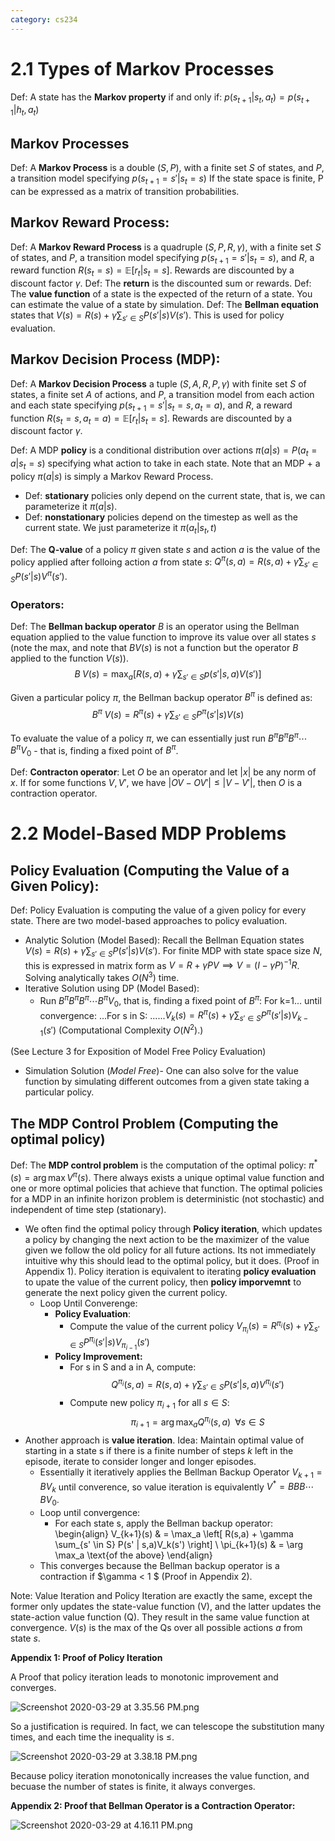 ```yaml
---
category: cs234
---
```


# 2.1 Types of Markov Processes
Def: A state has the **Markov property** if and only if: $p(s_{t+1}|s_t,a_t) = p(s_{t+1}|h_t,a_t)$
## Markov Processes
Def: A **Markov Process** is a double $(S,P)$, with a finite set $S$ of states, and $P$, a transition model specifying $p(s_{t+1} = s' | s_t = s)$
If the state space is finite, P can be expressed as a matrix of transition probabilities.

## Markov Reward Process:
Def: A **Markov Reward Process** is a quadruple $(S,P,R, \gamma)$, with a finite set $S$ of states, and $P$, a transition model specifying $p(s_{t+1} = s' | s_t = s)$, and $R$, a reward function $R(s_t = s) = \mathbb{E}[r_t|s_t = s]$. Rewards are discounted by a discount factor $\gamma$.
Def: The **return** is the discounted sum or rewards.
Def: The **value function** of a state is the expected of the return of a state. You can estimate the value of a state by simulation.
Def: The **Bellman equation** states that $V(s) = R(s) + \gamma \sum_{s' \in S}P(s'|s)V(s')$. This is used for policy evaluation.

## Markov Decision Process (MDP):
Def: A **Markov Decision Process** a tuple $(S,A,R,P,\gamma)$ with finite set $S$ of states, a finite set $A$ of actions, and $P$, a transition model from each action and each state specifying $p(s_{t+1} = s' | s_t = s, a_t = a)$, and $R$, a reward function $R(s_t = s, a_t = a) = \mathbb{E}[r_t|s_t = s]$. Rewards are discounted by a discount factor $\gamma$.

Def: A MDP **policy** is a conditional distribution over actions $\pi(a|s) = P(a_t=a|s_t=s)$ specifying what action to take in each state. Note that an MDP + a policy $\pi(a|s)$ is simply a Markov Reward Process.
  - Def: **stationary** policies only depend on the current state, that is, we can parameterize it $\pi(a|s)$. 
  - Def: **nonstationary** policies depend on the timestep as well as the current state. We just parameterize it $\pi(a_t|s_t, t)$
  
Def: The **Q-value** of a policy $\pi$ given state $s$ and action $a$ is the value of the policy applied after folloing action $a$ from state $s$: $Q^\pi(s,a) = R(s,a) + \gamma \sum_{s' \in S} P(s'|s)V^\pi(s')$.

### Operators:
Def: The **Bellman backup operator** $B$ is an operator using the Bellman equation applied to the value function to improve its value over all states $s$ (note the max, and note that $BV(s)$ is not a function but the operator $B$ applied to the function $V(s)$).
$$B \; V(s) = \max_a \left[ R(s,a) + \gamma \sum_{s' \in S} p(s' | s,a) V(s') \right]$$


Given a particular policy $\pi$, the Bellman backup operator $B^\pi$ is defined as:
$$B^\pi \; V(s) = R^\pi(s) + \gamma \sum_{s' \in S}P^\pi (s' | s) V(s)$$

To evaluate the value of a policy $\pi$, we can essentially just run $B^\pi B^\pi B^\pi \cdots B^\pi V_0$ - that is, finding a fixed point of $B^\pi$.

Def: **Contracton operator**: Let $O$ be an operator and let $|x|$ be any norm of $x$.
If for some functions $V,V'$, we have $|OV - OV'| \le |V - V'|$, then $O$ is a contraction operator.

# 2.2 Model-Based MDP Problems
## Policy Evaluation (Computing the Value of a Given Policy):
Def: Policy Evaluation is computing the value of a given policy for every state. There are two model-based approaches to policy  evaluation.
 - Analytic Solution (Model Based): Recall the Bellman Equation states $V(s) = R(s) + \gamma \sum_{s' \in S}P(s'|s)V(s')$. For finite MDP with state space size $N$, this is expressed in matrix form as $V = R + \gamma PV \implies V = (I-\gamma P)^{-1}R$. Solving analytically takes $O(N^3)$ time.
 - Iterative Solution using DP (Model Based):
    - Run $B^\pi B^\pi B^\pi \cdots B^\pi V_0$, that is, finding a fixed point of $B^\pi$:
      For k=1... until convergence:
      ...For s in S:
      ......$V_k(s) = R^\pi(s) + \gamma \sum_{s' \in S} P^\pi(s'|s)V_{k-1}(s')$
      (Computational Complexity $O(N^2)$.)

(See Lecture 3 for Exposition of Model Free Policy Evaluation)
  - Simulation Solution (_Model Free_)- One can also solve for the value function by simulating different outcomes from a given state taking a particular policy.

## The MDP Control Problem (Computing the optimal policy)
Def: The **MDP control problem** is the computation of the optimal policy: $\pi^*(s) = \arg \max V^\pi(s)$.
There always exists a unique optimal value function and one or more optimal policies that achieve that function. The optimal policies for a MDP in an infinite horizon problem is deterministic (not stochastic) and independent of time step (stationary).
  - We often find the optimal policy through **Policy iteration**, which updates a policy by changing the next action to be the maximizer of the value given we follow the old policy for all future actions. Its not immediately intuitive why this should lead to the optimal policy, but it does. (Proof in Appendix 1). Policy iteration is equivalent to iterating **policy evaluation** to upate the value of the current policy, then  **policy imporvemnt** to generate the next policy given the current policy.
    - Loop Until Converenge:
      - **Policy Evaluation**:
        - Compute the value of the current policy $V_{\pi_i}(s) = R^{\pi_i}(s) + \gamma \sum_{s' \in S} P^{\pi_i}(s'|s)V_{\pi_{i-1}}(s')$
      - **Policy Improvement:**
        - For s in S and a in A, compute:
      $$Q^{\pi_i}(s,a) = R(s,a) + \gamma \sum_{s' \in S} P(s'|s,a) V^{\pi_i}(s')$$
        - Compute new policy $\pi_{i+1}$ for all $s \in S$:
      $$\pi_{i+1} = \arg \max_a Q^{\pi_i}(s,a) \;\; \forall s \in S$$
  - Another approach is **value iteration**. Idea: Maintain optimal value of starting in a state s if there is a finite number of steps $k$ left in the episode, iterate to consider longer and longer episodes.
    - Essentially it iteratively applies the Bellman Backup Operator $V_{k+1} = BV_k$ until converence, so value iteration is equivalently $V^* = BBB \cdots BV_0$.
    - Loop until convergence:
      - For each state s, apply the Bellman backup operator:
        \begin{align}
          V_{k+1}(s) & = \max_a \left[ R(s,a) + \gamma \sum_{s' \in S} P(s' | s,a)V_k(s') \right] \\
          \pi_{k+1}(s) & = \arg \max_a \text{of the above}
        \end{align}
    - This converges because the Bellman backup operator is a contraction if $\gamma < 1 $ (Proof in Appendix 2).
 
Note: Value Iteration and Policy Iteration are exactly the same, except the former only updates the state-value function (V), and the latter updates the state-action value function (Q). They result in the same value function at convergence. $V(s)$ is the max of the Qs over all possible actions $a$ from state $s$.

**Appendix 1: Proof of Policy Iteration**

A Proof that policy iteration leads to monotonic improvement and converges.

![Screenshot 2020-03-29 at 3.35.56 PM.png](/assets/blog_resources/9C8A52347FA8265F3FA07A492FB24880.png)

So a justification is required. In fact, we can telescope the substitution many times, and each time the inequality is ≤.

![Screenshot 2020-03-29 at 3.38.18 PM.png](/assets/blog_resources/08BA80EFA9964EEB6D2E6F84563D1EA8.png)

Because policy iteration monotonically increases the value function, and becuase the number of states is finite, it always converges. 

**Appendix 2: Proof that Bellman Operator is a Contraction Operator:**

![Screenshot 2020-03-29 at 4.16.11 PM.png](/assets/blog_resources/E23BAD0273BAD13C6397B110509789B8.png)